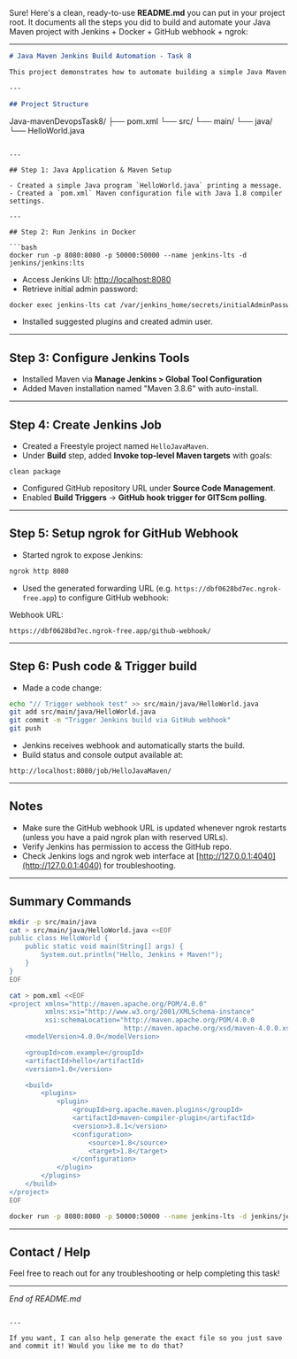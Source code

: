 Sure! Here's a clean, ready-to-use **README.md** you can put in your project root. It documents all the steps you did to build and automate your Java Maven project with Jenkins + Docker + GitHub webhook + ngrok:

---

```markdown
# Java Maven Jenkins Build Automation - Task 8

This project demonstrates how to automate building a simple Java Maven project using Jenkins running in Docker, triggered by GitHub webhooks via ngrok tunneling.

---

## Project Structure

```

Java-mavenDevopsTask8/
├── pom.xml
└── src/
└── main/
└── java/
└── HelloWorld.java

````

---

## Step 1: Java Application & Maven Setup

- Created a simple Java program `HelloWorld.java` printing a message.
- Created a `pom.xml` Maven configuration file with Java 1.8 compiler settings.

---

## Step 2: Run Jenkins in Docker

```bash
docker run -p 8080:8080 -p 50000:50000 --name jenkins-lts -d jenkins/jenkins:lts
````

* Access Jenkins UI: [http://localhost:8080](http://localhost:8080)
* Retrieve initial admin password:

```bash
docker exec jenkins-lts cat /var/jenkins_home/secrets/initialAdminPassword
```

* Installed suggested plugins and created admin user.

---

## Step 3: Configure Jenkins Tools

* Installed Maven via **Manage Jenkins > Global Tool Configuration**
* Added Maven installation named "Maven 3.8.6" with auto-install.

---

## Step 4: Create Jenkins Job

* Created a Freestyle project named `HelloJavaMaven`.
* Under **Build** step, added **Invoke top-level Maven targets** with goals:

```
clean package
```

* Configured GitHub repository URL under **Source Code Management**.
* Enabled **Build Triggers** → **GitHub hook trigger for GITScm polling**.

---

## Step 5: Setup ngrok for GitHub Webhook

* Started ngrok to expose Jenkins:

```bash
ngrok http 8080
```

* Used the generated forwarding URL (e.g. `https://dbf0628bd7ec.ngrok-free.app`) to configure GitHub webhook:

Webhook URL:

```
https://dbf0628bd7ec.ngrok-free.app/github-webhook/
```

---

## Step 6: Push code & Trigger build

* Made a code change:

```bash
echo "// Trigger webhook test" >> src/main/java/HelloWorld.java
git add src/main/java/HelloWorld.java
git commit -m "Trigger Jenkins build via GitHub webhook"
git push
```

* Jenkins receives webhook and automatically starts the build.
* Build status and console output available at:

```
http://localhost:8080/job/HelloJavaMaven/
```

---

## Notes

* Make sure the GitHub webhook URL is updated whenever ngrok restarts (unless you have a paid ngrok plan with reserved URLs).
* Verify Jenkins has permission to access the GitHub repo.
* Check Jenkins logs and ngrok web interface at [http://127.0.0.1:4040](http://127.0.0.1:4040) for troubleshooting.

---

## Summary Commands

```bash
mkdir -p src/main/java
cat > src/main/java/HelloWorld.java <<EOF
public class HelloWorld {
    public static void main(String[] args) {
        System.out.println("Hello, Jenkins + Maven!");
    }
}
EOF

cat > pom.xml <<EOF
<project xmlns="http://maven.apache.org/POM/4.0.0"
         xmlns:xsi="http://www.w3.org/2001/XMLSchema-instance"
         xsi:schemaLocation="http://maven.apache.org/POM/4.0.0
                             http://maven.apache.org/xsd/maven-4.0.0.xsd">
    <modelVersion>4.0.0</modelVersion>

    <groupId>com.example</groupId>
    <artifactId>hello</artifactId>
    <version>1.0</version>

    <build>
        <plugins>
            <plugin>
                <groupId>org.apache.maven.plugins</groupId>
                <artifactId>maven-compiler-plugin</artifactId>
                <version>3.8.1</version>
                <configuration>
                    <source>1.8</source>
                    <target>1.8</target>
                </configuration>
            </plugin>
        </plugins>
    </build>
</project>
EOF

docker run -p 8080:8080 -p 50000:50000 --name jenkins-lts -d jenkins/jenkins:lts
```

---

## Contact / Help

Feel free to reach out for any troubleshooting or help completing this task!

---

*End of README.md*

```

---

If you want, I can also help generate the exact file so you just save and commit it! Would you like me to do that?
```

